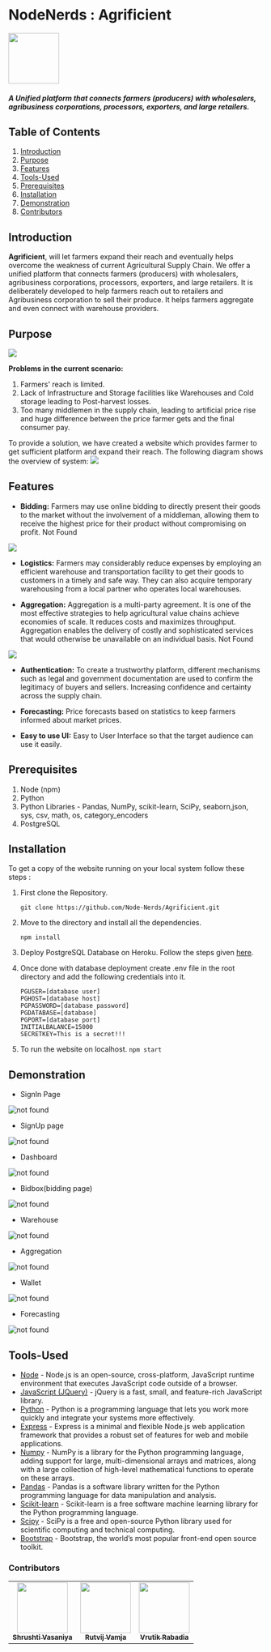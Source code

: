 # NodeNerds : Agrificient 
<img src="./public/logo.svg" width="100" height="100">

##### A Unified platform that connects farmers (producers) with wholesalers, agribusiness corporations, processors, exporters, and large retailers.



## Table of Contents

1. [Introduction](#Introduction)
2. [Purpose](#Introduction)
3. [Features](#Features)
4. [Tools-Used](#Tools-Used)
5. [Prerequisites](#Prerequirites)
6. [Installation](#Installation)
7. [Demonstration](#Demonstration)
8. [Contributors](#Contributions)

## Introduction

**Agrificient**, will let farmers expand their reach and eventually helps overcome the weakness of current Agricultural Supply Chain. We offer a unified platform that connects farmers (producers) with wholesalers, agribusiness corporations, processors, exporters, and large retailers. It is deliberately developed to help farmers reach out to retailers and Agribusiness corporation to sell their produce. It helps farmers aggregate and even connect with warehouse providers.

## Purpose

<img src="./public/images/current.png" />

**Problems in the current scenario:**

1) Farmers' reach is limited. 
2) Lack of Infrastructure and Storage facilities like Warehouses and Cold storage leading to Post-harvest losses. 
3) Too many middlemen in the supply chain, leading to artificial price rise and huge difference between the price farmer gets and the final consumer pay.

To provide a solution, we have created a website which provides farmer to get sufficient platform and expand their reach. The following diagram shows the overview of system:
<img src="./public/images/proposed.png" />

## Features

- **Bidding:** Farmers may use online bidding to directly present their goods to the market without the involvement of a middleman, allowing them to receive the highest price for their product without compromising on profit.
Not Found
<img src="./public/images/bidding.png" />

- **Logistics:** Farmers may considerably reduce expenses by employing an efficient warehouse and transportation facility to get their goods to customers in a timely and safe way. They can also acquire temporary warehousing from a local partner who operates local warehouses.

- **Aggregation:** Aggregation is a multi-party agreement. It is one of the most effective strategies to help agricultural value chains achieve economies of scale. It reduces costs and maximizes throughput. Aggregation enables the delivery of costly and sophisticated services that would otherwise be unavailable on an individual basis.
Not Found
<img src="./public/images/aggregation.png" />

- **Authentication:** To create a trustworthy platform, different mechanisms such as legal and government documentation are used to confirm the legitimacy of buyers and sellers. Increasing confidence and certainty across the supply chain.

- **Forecasting:** Price forecasts based on statistics to keep farmers informed about market prices.

- **Easy to use UI:** Easy to User Interface so that the target audience can use it easily.

## Prerequisites

1. Node (npm)
2. Python
3. Python Libraries - Pandas, NumPy, scikit-learn, SciPy, seaborn,json, sys, csv, math, os, category_encoders
4. PostgreSQL

## Installation

To get a copy of the website running on your local system follow these steps :

1.  First clone the Repository.

    ```git clone https://github.com/Node-Nerds/Agrificient.git```

2.  Move to the directory and install all the dependencies.

    ```npm install```

3. Deploy PostgreSQL Database on Heroku. Follow the steps given <a href="https://dev.to/prisma/how-to-setup-a-free-postgresql-database-on-heroku-1dc1">here</a>.
    
4. Once done with database deployment create .env file in the root directory and add the following credentials into it.
    ```
    PGUSER=[database user]
    PGHOST=[database host]
    PGPASSWORD=[database password]
    PGDATABASE=[database]
    PGPORT=[database port]
    INITIALBALANCE=15000
    SECRETKEY=This is a secret!!!
    ```

5.  To run the website on localhost.
    ```npm start```

## Demonstration 

- SignIn Page
<img src="./public/images/signin.png" alt="not found">

- SignUp page
<img src="./public/images/signup.png" alt="not found">

- Dashboard
<img src="./public/images/dashboard.png" alt="not found">

- Bidbox(bidding page)
<img src="./public/images/bidbox.png" alt="not found">

- Warehouse
<img src="./public/images/bidbox.png" alt="not found">

- Aggregation
<img src="./public/images/bidbox.png" alt="not found">

- Wallet
<img src="./public/images/bidbox.png" alt="not found">

- Forecasting
<img src="./public/images/bidbox.png" alt="not found">


## Tools-Used

- <a href="https://nodejs.org/">Node</a> - Node.js is an open-source, cross-platform, JavaScript runtime environment that executes JavaScript code outside of a browser.
- <a href="https://jquery.com/">JavaScript (JQuery)</a> - jQuery is a fast, small, and feature-rich JavaScript library.
- <a href="https://www.python.org/">Python</a> - Python is a programming language that lets you work more quickly and integrate your systems more effectively.
- <a href="https://expressjs.com/">Express</a> - Express is a minimal and flexible Node.js web application framework that provides a robust set of features for web and mobile applications.
- <a href="https://numpy.org/">Numpy</a> - NumPy is a library for the Python programming language, adding support for large, multi-dimensional arrays and matrices, along with a large collection of high-level mathematical functions to operate on these arrays.
- <a href="https://pandas.pydata.org/">Pandas</a> - Pandas is a software library written for the Python programming language for data manipulation and analysis.
- <a href="https://scikit-learn.org/stable/">Scikit-learn</a> - Scikit-learn is a free software machine learning library for the Python programming language.
- <a href="https://www.scipy.org/">Scipy</a> - SciPy is a free and open-source Python library used for scientific computing and technical computing.
- <a href="https://getbootstrap.com/">Bootstrap</a> - Bootstrap, the world’s most popular front-end open source toolkit.

### Contributors
<table>
    <tr>
        <td align="center"><a href="https://github.com/shrushti22"><img src="https://avatars.githubusercontent.com/shrushti22" width="100px;" alt=""/><br /><sub><b>Shrushti Vasaniya</b></sub></a><br /></td>
        <td align="center"><a href="https://github.com/RutvijDv"><img src="https://avatars.githubusercontent.com/RutvijDv" width="100px;" alt=""/><br /><sub><b>Rutvij Vamja</b></sub></a><br /></td>
        <td align="center"><a href="https://github.com/vrutikrabadia"><img src="https://avatars.githubusercontent.com/vrutikrabadia" width="100px;" alt=""/><br /><sub><b>Vrutik Rabadia</b></sub></a><br /></td>
    </tr>
</table>    
